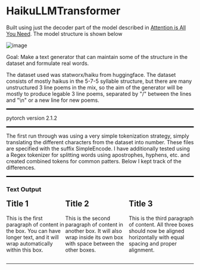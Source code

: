 # HaikuLLMTransformer

Built using just the decoder part of the model described in <a href="https://arxiv.org/abs/1706.03762">Attention is All You Need</a>. The model structure is shown below

![image](https://github.com/user-attachments/assets/24e63a8f-966e-40fe-b6ed-fd8bdfc4dbae)

Goal: Make a text generator that can maintain some of the structure in the dataset and formulate real words.

The dataset used was statworx/haiku from huggingface. The dataset consists of mostly haikus in the 5-7-5 syllable structure, but there are many unstructured 3 line poems in the mix, so the aim of the generator will be mostly to produce legable 3 line poems, separated by "/" between the lines and "\n" or a new line for new poems.

<hr style="border: none; border-top: 2px solid black; width: 100%;">

pytorch version 2.1.2

<hr style="border: none; border-top: 2px solid black; width: 100%;">

The first run through was using a very simple tokenization strategy, simply translating the different characters from the dataset into number. These files are specified with the suffix SimpleEncode. I have additionally tested using a Regex tokenizer for splitting words using apostrophes, hyphens, etc. and created combined tokens for common patters. Below I kept track of the differences.

<hr style="border: none; border-top: 2px solid black; width: 100%;">


### Text Output
</html>
<html lang="en">
<head>
    <meta charset="UTF-8">
    <meta name="viewport" content="width=device-width, initial-scale=1.0">
    <title>Horizontal Paragraph Boxes</title>
    <style>
        .container {
            display: flex;
            justify-content: space-between;
        }

.box {
            border: 1px solid black;
            padding: 20px;
            margin: 10px;
            width: 30%; /* Adjust width so 3 boxes fit */
            box-sizing: border-box; /* Ensures padding is included in width */
            text-align: left; /* Align text to the left */
        }
    </style>
</head>
<body>
    <div class="container">
        <div class="box">
            <h2>Title 1</h2>
            <p>This is the first paragraph of content in the box. You can have longer text, and it will wrap automatically within this box.</p>
        </div>
        <div class="box">
            <h2>Title 2</h2>
            <p>This is the second paragraph of content in another box. It will also wrap inside its own box with space between the other boxes.</p>
        </div>
        <div class="box">
            <h2>Title 3</h2>
            <p>This is the third paragraph of content. All three boxes should now be aligned horizontally with equal spacing and proper alignment.</p>
        </div>
    </div>
</body>
</html>












-------------------------------
<html lang="en">
<head>
    <meta charset="UTF-8">
    <meta name="viewport" content="width=device-width, initial-scale=1.0">
    <title>Side by Side Text Boxes</title>
    <style>
        .container {
            display: flex;
            justify-content: space-between;
        }

        .box {
            border: 1px solid black;
            padding: 20px;
            margin: 10px;
            width: 30%;
            text-align: center;
        }

        h2 {
            margin-top: 0;
        }
    </style>
</head>
<body>
    <div class="container">
        <div class="box">
            <h2>Title 1</h2>
            <p>Is so setting faith? / U'll always happy I'll pron. / You and eat on daw.'\nWill surprised?\nSnowfall. / The sclimber of wine. / Only spectaculates.\nBlinding. / The dunes sheds. / Calhed roses.\nOne last gum. / The begin speaks. / Darkness.\nA long on threads. / One book only mango. / The dog.\nHalf pilleting. / Of thoughts leave. / Sinsing the quilt.\n[Eliter] / Feeling my elophone home. / Wilding persons.\nPale thunder. / The pie. / Of wet patching.\nSoft chargazes. / The twilight catch comes kiss. / Half, the sunfire shine.\nOutdoor real. / Understanding. / The Ass pints of.\nWaiting forgettrail. / I rar into their scent. / A retiremember.\nRemember Sharp notes. / Returned the ocean. / A rising down.\nJust be overcast. / Another glare separated. / Guard\'s shadow.\nAt the tea. / Of the ragged hospital day. / Open at the back off.\nHeadstove. / The flame of my trip. / Opens in the echos.\nMoon shadow. / The swishing pens. / Of all space.\nEvening day. / A bottle dreaming on. / Won\'t letter down?\nWhiteTre. / Swrinking tide. / In the sunset.\nCrowd war dish. / On a snaple prayer. / Twisters.\nCoffee mantisming shop. / The way goodwill roundness. / I didn\'t look.\nFirst day. / The softed blowing trouble. / The river heads.\nThe meterafish. / In the passage. / Two thick reminder.\nDeep in the hunt. / The ech other granted town. / Of word.\nEmotion Tree. / I don\'t kis. / Who wores it peppers.</p>
        </div>
        <div class="box">
            <h2>Title 2</h2>
            <p>This is the content of the second box.</p>
        </div>
        <div class="box">
            <h2>Title 3</h2>
            <p>This is the content of the third box.</p>
        </div>
    </div>
</body>
</html>











<head>
    <meta charset="UTF-8">
    <meta name="viewport" content="width=device-width, initial-scale=1.0">
    <title>Three Boxes Next to Each Other</title>
    <style>
        /* Styling the container to display boxes side by side */
        .container {
            display: flex;
            justify-content: space-around; /* Spacing between boxes */
            padding: 20px;
        }

        /* Styling for each box */
        .box {
            background-color: #f0f0f0;
            padding: 20px;
            width: 30%;
            text-align: center;
            border: 1px solid #ccc;
            border-radius: 10px;
        }

        /* Styling for each title */
        .box h3 {
            margin-bottom: 10px;
        }
    </style>
</head>
<body>

<div class="container">
        <div class="box">
            <h3>Simple Encoding for Tokenizer</h3>
            <p>
</p>
        </div>
        <div class="box">
            <h3>Regex Tokenizer with 1000 character</h3>
            <p>The world is unright. / Haiku therapy. / Taste of anama.
Mirror, envy dewgs. / Where ait spells lied?
My dog kayoffs to. / Those who am I still alive. / An accidental legs.
Near of refuseddit. / The water dust. / The lingering sun.
Rivering heat. / My air turns clapped. / On the cashiernewbe.
A dark chains collect. / On Christmas standard. / Hurry.
Bult of Aard. / Drimy hand on my face.
Sweet wintery. / Evide. / My heart boxes, catches a mxsport.
Another stood. / In Towiti if noticer. / Looks wrapped at work.
The words are shower. / Early flated the sky. / All that will lack of life.</p>
        </div>
        <div class="box">
            <h3>Regex Tokenizer with 5000 character</h3>
            <p>This is the content of the third box. You can add more text here.</p>
        </div>
    </div>

</body>


Is so setting faith? / U'll always happy I'll pron. / You and eat on daw.
Getting the one, Yuk. / Everything I'm short is. / Everything good to.
No wig awful, R. / So much I remember. / If you pout to ship.
Memes about my heart. / Bad is even no gas? / Do nothing somebody.
Sunday shiny drop. / Parting hards of the wisel? / Even the boys like.
Shit was the pierced. / Off, Luck ugly, I remind. / It is enjoy your door.
Beautiful rearing. / Stop never ending running. / Blockstors, from itself.
A child's time hours. / The snowfall ripping heavy up. / And fillend messions.
Oh, babe, I'm home. / Here foreading why you're Not? / The folded, let's busy.
Then I wope I looking. / Today and got to win this. / Til I'll really wish.
When Wentten Tausts? / Violens when I just remember. / And selent girls out.
Even wow long you. / Has a handweore climi, right? / Through, eat employes.
Forhing him fup when. / You it in pints mround on. / Your friends are just down.
I dunno thank you. / Life or world, drive me, I'm t. / Get surprised and spei.
Just love my haircut. / Comes up by my death nine's a. / Friend jeans appears shore.
The shit stabbles short. / Wildrupts the come to hideague. / As caught, purpose.
Thus to postpain up. / Half by h mid motel right. / I was finally.
From til town, record. / The reacher a dollrine hawk. / The Liflip of rain.

